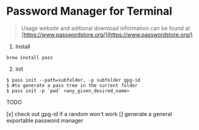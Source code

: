 # Password Manager for Terminal 

> Usage website and aditional download information can be found at [https://www.passwordstore.org/](https://www.passwordstore.org/)

1. Install 

```
brew install pass
```

2. Init 

```
$ pass init --path=subfolder, -p subfolder gpg-id
$ #to generate a pass tree in the current folder 
$ pass init -p `pwd` <any_given_desired_name> 
```


TODO 

[x] check out gpg-id if a random won't work
[] generate a general exportable password manager 



